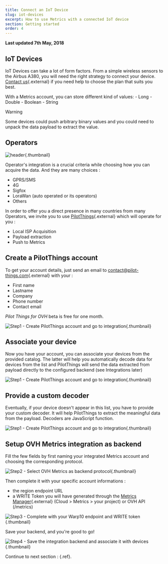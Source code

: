 ```yaml
---
title: Connect an IoT Device
slug: iot-devices
excerpt: How to use Metrics with a connected IoT device
section: Getting started
order: 4
---
```


**Last updated 7th May, 2018**


## IoT Devices
IoT Devices can take a lot of form factors. From a simple wireless sensors to the Airbus A380, you will need the right strategy to connect your device. [Contact us](mailto:metrics@priv.ovh.net){.external} if you need help to choose the plan that suits you best.

With a Metrics account, you can store different kind of values: - Long - Double - Boolean - String



> [!warning]
>
> Some devices could push arbitrary binary values and you could need to unpack the data payload to extract the value.
> 


## Operators

![header](images/operators.png){.thumbnail}

Operator's integration is a crucial criteria while choosing how you can acquire the data. And they are many choices :

- GPRS/SMS
- 4G
- Sigfox
- LoraWan (auto operated or its operators)
- Others

In order to offer you a direct presence in many countries from many Operators, we invite you to use [PilotThings](http://www.pilot-things.com/accueil/){.external} which will operate for you :

- Local ISP Acquisition
- Payload extraction
- Push to Metrics


## Create a PilotThings account
To get your account details, just send an email to [contact@pilot-things.com](mailto:contact@pilot-things.com){.external} with your :

- First name
- Lastname
- Company
- Phone number
- Contact email

*Pilot Things for OVH* beta is free for one month.


![Step1 - Create PilotThings account and go to integration](images/OVH-PilotThings-Step1.png){.thumbnail}


## Associate your device
Now you have your account, you can associate your devices from the provided catalog. The latter will help you automatically decode data for devices from the list and PilotThings will send the data extracted from payload directly to the configured backend (see Integrations later)


![Step1 - Create PilotThings account and go to integration](images/device_association.png){.thumbnail}


## Provide a custom decoder
Eventually, if your device doesn't appear in this list, you have to provide your custom decoder. It will help PilotThings to extract the meaningful data from the payload. Decoders are JavaScript function.


![Step1 - Create PilotThings account and go to integration](images/decoder.png){.thumbnail}


## Setup OVH Metrics integration as backend
Fill the few fields by first naming your integrated Metrics account and choosing the corresponding protocol.


![Step2 - Select OVH Metrics as backend protocol](images/OVH-PilotThings-Step2.png){.thumbnail}

Then complete it with your specific account informations :

- the region endpoint URL
- a WRITE Token you will have generated through the [Metrics Manager](https://www.ovh.com/manager/cloud/index.html#/dbaas/metrics/){.external} (Cloud > Metrics > your project) or OVH API (/metrics)


![Step3 - Complete with your Warp10 endpoint and WRITE token](images/OVH-PilotThings-Step3.png){.thumbnail}

Save your backend, and you're good to go!


![Step4 - Save the integration backend and associate it with devices](images/OVH-PilotThings-Step4.png){.thumbnail}

Continue to next section : [](../start_analytics/guide.en-gb.md){.ref}.
